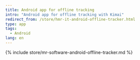 ```yaml
---
title: Android app for offline tracking
intro: "Android app for offline tracking with Kimai"
redirect_from: /store/hmr-it-android-offline-tracker.html
type: app
tags: 
  - Android
lang: en
---
```


{% include store/mr-software-android-offline-tracker.md %}
